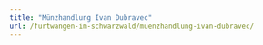 ```yaml
---
title: "Münzhandlung Ivan Dubravec"
url: /furtwangen-im-schwarzwald/muenzhandlung-ivan-dubravec/
---
```

